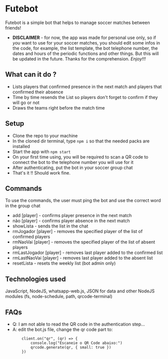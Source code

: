 # Futebot

Futebot is a simple bot that helps to manage soccer matches between friends!

- **DISCLAIMER** - for now, the app was made for personal use only, so if _you_ want to use for your soccer matches, you should edit some infos in the code, for example, the list template, the bot telephone number, the dates and hours of the periodic functions and other things. But this will be updated in the future. Thanks for the comprehension. _Enjoy!!!_


## What can it do ?

- Lists players that confirmed presence in the next match and players that confirmed their absence
- Time by time resends the List so players don't forget to confirm if they will go or not
- Draws the teams right before the match time

## Setup

- Clone the repo to your machine
- In the cloned dir terminal, type  `npm i`  so that the needed packs are installed
- Start the app with  `npm start`
- On your first time using, you will be required to scan a QR code to connect the bot to the telephone number you will use for it
- After authenticating, put the bot in your soccer group chat
- That's it !! Should work fine.

## Commands

To use the commands, the user must ping the bot and use the correct word in the group chat

- add [player] - confirms player presence in the next match
- não [player] - confirms player absence in the next match
- showLista - sends the list in the chat
- rmJogador [player] - removes the specified player of the list of confirmed players
- rmNaoVai [player] - removes the specified player of the list of absent players
- rmLastJogador [player] - removes last player added to the confirmed list
- rmLastNaoVai [player] - removes last player added to the absent list
- resetLista - resets the weekly list (bot admin only)

## Technologies used

JavaScript, NodeJS, whatsapp-web.js, JSON for data and other NodeJS modules (fs, node-schedule, path, qrcode-terminal)

## FAQs

- Q: I am not able to read the QR code in the authentication step...
- A: edit the bot.js file, change the qr code part to: 
    ```
        client.on("qr", (qr) => {
            console.log("Escaneie o QR Code abaixo:")
            qrcode.generate(qr, { small: true })
        })
    ```